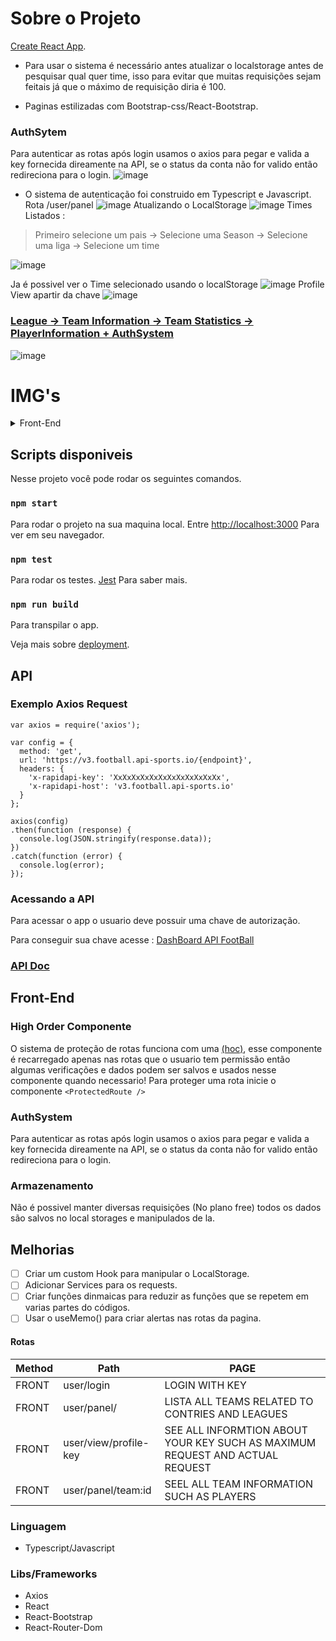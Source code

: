 # Sobre o Projeto
[Create React App](https://github.com/facebook/create-react-app).

- Para usar o sistema é necessário antes atualizar o localstorage antes de pesquisar qual quer time, isso para evitar que muitas requisições sejam feitais já que o máximo de requisição diria é 100.

- Paginas estilizadas com Bootstrap-css/React-Bootstrap.

### AuthSytem
Para autenticar as rotas após login usamos o axios para pegar e valida a key fornecida direamente na API, se o status da conta não for valido então redireciona para o login.
![image](https://github.com/Underewarrr/trade-technology-front-end-api-football/assets/74227915/768b2c41-3d77-4a43-98d8-821840033d2a)
* O sistema de autenticação foi construido em Typescript e Javascript.
Rota  /user/panel
![image](https://github.com/Underewarrr/trade-technology-front-end-api-football/assets/74227915/70f5f016-31d8-4c34-ad2c-1cc53df22e2c)
Atualizando o LocalStorage
![image](https://github.com/Underewarrr/trade-technology-front-end-api-football/assets/74227915/ac8e9a40-5e69-482c-bc2b-85c21f424e22)
Times Listados :  

>Primeiro selecione um pais -> Selecione uma Season -> Selecione uma liga -> Selecione um time

![image](https://github.com/Underewarrr/trade-technology-front-end-api-football/assets/74227915/03180ba8-f5dc-4614-bff8-b41bf210f329)

Ja é possivel ver o Time selecionado usando o localStorage 
![image](https://github.com/Underewarrr/trade-technology-front-end-api-football/assets/74227915/87b2cccc-f03f-4e29-810a-530293f2b219)
Profile View apartir da chave
![image](https://github.com/Underewarrr/trade-technology-front-end-api-football/assets/74227915/7a3d8885-ef31-4b82-bd54-e13e09c7316f)




### [League -> Team Information -> Team Statistics -> PlayerInformation + AuthSystem ](https://github.com/Underewarrr/trade-technology-front-end-api-football/pull/2)
![image](https://github.com/Underewarrr/trade-technology-front-end-api-football/assets/74227915/7b9ac410-ad10-4de7-b432-d5c2adcde630)

# IMG's
<details>
  <summary>Front-End</summary>
  <img src="https://github.com/Underewarrr/trade-technology-front-end-api-football/assets/74227915/cd6d95d3-445e-434a-b13d-79e35d699195" />
  <img src="https://github.com/Underewarrr/trade-technology-front-end-api-football/assets/74227915/c18511ea-0b0f-4ac3-8deb-d2fea2a3309c"/>
   <img src="https://github.com/Underewarrr/trade-technology-front-end-api-football/assets/74227915/0a833ac5-1990-4bdc-b49a-2dc34fb9c5b5"/>
  <img src="https://github.com/Underewarrr/trade-technology-front-end-api-football/assets/74227915/487213ca-5087-4a90-a271-9870fcd7710d" />
  <img src="https://github.com/Underewarrr/trade-technology-front-end-api-football/assets/74227915/be63f016-0e49-49f1-9666-7230d281d101" />
  <img src="https://github.com/Underewarrr/trade-technology-front-end-api-football/assets/74227915/a38249ac-38f4-4154-b1ab-9ea80df17ea2" />
 <img src="https://github.com/Underewarrr/trade-technology-front-end-api-football/assets/74227915/b8925bf9-fbfb-4054-a6b3-a89d97fe8772" />
</details>

## Scripts disponiveis

Nesse projeto você pode rodar os seguintes comandos.

### `npm start`

Para rodar o projeto na sua maquina local.
Entre [http://localhost:3000](http://localhost:3000) Para ver em seu navegador.


### `npm test`

Para rodar os testes.
[Jest](https://jestjs.io/pt-BR/) Para saber mais.

### `npm run build`

Para transpilar o app.

Veja mais sobre [deployment](https://facebook.github.io/create-react-app/docs/deployment).

## API

### Exemplo Axios Request 
```
var axios = require('axios');

var config = {
  method: 'get',
  url: 'https://v3.football.api-sports.io/{endpoint}',
  headers: {
    'x-rapidapi-key': 'XxXxXxXxXxXxXxXxXxXxXxXx',
    'x-rapidapi-host': 'v3.football.api-sports.io'
  }
};

axios(config)
.then(function (response) {
  console.log(JSON.stringify(response.data));
})
.catch(function (error) {
  console.log(error);
});
```

### Acessando a API
Para acessar o app o usuario deve possuir uma chave de autorização.

Para conseguir sua chave acesse :
[DashBoard API FootBall](https://dashboard.api-football.com/)

### [API Doc](https://www.api-football.com/documentation-v3#section/Sample-Scripts/Java)


## Front-End

### High Order Componente
O sistema de proteção de rotas funciona com uma [(hoc)](), esse componente é recarregado apenas nas rotas que o usuario tem permissão então algumas verificações e dados podem ser salvos e usados nesse componente quando necessario!
Para proteger uma rota inicie o componente `<ProtectedRoute />`

### AuthSystem
Para autenticar as rotas após login usamos o axios para pegar e valida a key fornecida direamente na API, se o status da conta não for valido então redireciona para o login.

### Armazenamento
Não é possivel manter diversas requisições (No plano free) todos os dados são salvos no local storages e manipulados de la.

## Melhorias
- [ ] Criar um custom Hook para manipular o LocalStorage.
- [ ] Adicionar Services para os requests.
- [ ] Criar funções dinmaicas para reduzir as funções que se repetem em varias partes do códigos.
- [ ] Usar o useMemo() para criar alertas nas rotas da pagina.

#### Rotas
| Method | Path                       |                            PAGE                |
| ------ | -------------------------- | -------------------------------------------------- |
| FRONT    | user/login |      LOGIN WITH KEY            |
| FRONT    | user/panel/ |  LISTA ALL TEAMS RELATED TO CONTRIES AND LEAGUES           |
| FRONT    | user/view/profile-key |  SEE ALL INFORMTION ABOUT YOUR KEY SUCH AS MAXIMUM REQUEST AND ACTUAL REQUEST          |
| FRONT    | user/panel/team:id |  SEEL ALL TEAM INFORMATION SUCH AS PLAYERS            |

### Linguagem
- Typescript/Javascript
### Libs/Frameworks
- Axios
- React
- React-Bootstrap
- React-Router-Dom
